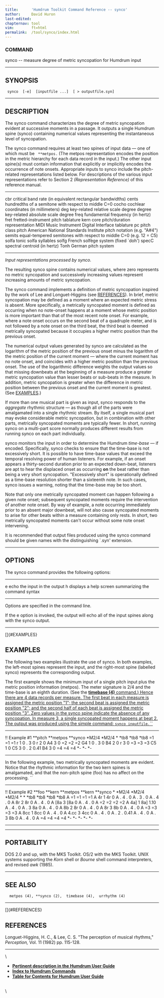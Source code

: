 ```yaml
---
title:		'Humdrum Toolkit Command Reference -- synco'
author:		David Huron
last-edited:
chapternav:	tool
vim:		ft=html
permalink:	/tool/synco/index.html
---
```


### COMMAND

<span class="tool">synco</span> -- measure degree of metric syncopation for Humdrum input

------------------------------------------------------------------------

## SYNOPSIS ##

` synco  [-e]  [inputfile ...]  [ > outputfile.syn]`

------------------------------------------------------------------------

## DESCRIPTION ##

The <span class="tool">synco</span> command characterizes the degree of metric syncopation
evident at successive moments in a passage. It outputs a single Humdrum
spine (<span class="rep">synco</span>) containing numerical values representing the
instantaneous level of syncopation.

The <span class="tool">synco</span> command requires at least two spines of input data &mdash; one
of which must be ` **metpos.` (The <span class="rep">metpos</span> representation encodes the
position in the metric hierarchy for each data record in the input.) The
other input spine(s) must contain information that explicitly or
implicitly encodes the occurrence of note onsets. Appropriate inputs to
<span class="tool">synco</span> include the pitch-related representations listed below. For
descriptions of the various input representations refer to Section 2
*(Representation Reference)* of this reference manual.

------------ ----------------------------------------------------------------------
<span class="rep">cbr</span>      critical band rate (in equivalent rectangular bandwidths)
<span class="rep">cents</span>    hundredths of a semitone with respect to middle C=0
<span class="rep">cocho</span>    cochlear coordinates (in millimeters)
<span class="rep">deg</span>      key-related relative scale degree
<span class="rep">degree</span>   key-related absolute scale degree
<span class="rep">freq</span>     fundamental frequency (in hertz)
<span class="rep">fret</span>     fretted-instrument pitch tablature
<span class="rep">kern</span>     core pitch/duration representation
<span class="rep">MIDI</span>     Music Instrument Digital Interface tablature
<span class="rep">pc</span>       pitch class
<span class="rep">pitch</span>    American National Standards Institute pitch notation (e.g. \"A\#4\")
<span class="rep">semits</span>   equal-tempered semitones with respect to middle C=0 (e.g. 12 = C5)
<span class="rep">solfa</span>    tonic solfa syllables
<span class="rep">solfg</span>    French solfège system (fixed \`doh\')
<span class="rep">specC</span>    spectral centroid (in hertz)
<span class="rep">Tonh</span>     German pitch system
------------ ----------------------------------------------------------------------

*Input representations processed by <span class="tool">synco</span>.*

The resulting <span class="rep">synco</span> spine contains numerical values, where zero
represents no metric syncopation and successively increasing values
represent increasing amounts of metric syncopation.

The <span class="tool">synco</span> command implements a definition of metric syncopation
inspired by the work of Lee and Longuet-Higgins (see
[REFERENCES](#REFERENCES)). In brief, metric syncopation may be defined
as a moment where an expected metric stress is absent. More
specifically, a metrically syncopated moment is defined as occurring
when no note-onset happens at a moment whose metric position is more
important than that of the most recent note onset. For example, where a
note onset occurs on the second beat of a quadruple meter, and is not
followed by a note onset on the third beat, the third beat is deemed
metrically syncopated because it occupies a higher metric position than
the previous onset.

The numerical output values generated by <span class="tool">synco</span> are calculated as the
logarithm of the metric position of the previous onset minus the
logarithm of the metric position of the current moment &mdash; where the
current moment has no note onset, and coincides with a higher metric
position than the previous onset. The use of the logarithmic difference
weights the output values so that missing downbeats at the beginning of
a measure produce a greater metric syncopation value than lesser beats
or sub-beats in the measure. In addition, metric syncopation is greater
when the difference in metric position between the previous onset and
the current moment is greatest. (See [EXAMPLES](#EXAMPLES).)

If more than one musical part is given as input, <span class="tool">synco</span> responds to
the *aggregate* rhythmic structure &mdash; as though all of the parts were
amalgamated into a single rhythmic stream. By itself, a single musical
part may evoke considerable metric syncopation, but in combination with
other parts, metrically syncopated moments are typically fewer. In
short, running <span class="tool">synco</span> on a multi-part score normally produces
different results from running <span class="tool">synco</span> on each part individually.

<span class="tool">synco</span> monitors the input in order to determine the Humdrum
*time-base* &mdash; if encoded. Specifically, <span class="tool">synco</span> checks to ensure
that the time-base is not excessively short. It is possible to have
time-base values that exceed the temporal resolving power of human
listeners. For example, if an onset appears a thirty-second duration
prior to an expected down-beat, listeners are apt to hear the displaced
onset as occurring **on** the beat rather than being a very short
syncopation. \"Excessively short\" is operationally defined as a
time-base resolution shorter than a sixteenth note. In such cases,
<span class="tool">synco</span> issues a warning, noting that the time-base may be too short.

Note that only one metrically syncopated moment can happen following a
given note onset; subsequent syncopated moments require the intervention
of another note onset. By way of example, a note occurring immediately
prior to an absent major downbeat, will not also cause syncopated
moments to arise for other beats within a measure containing only rests.
In short, two metrically syncopated moments can't occur without some
note onset intervening.

It is recommended that output files produced using the <span class="tool">synco</span> command
should be given names with the distinguishing \`.syn\' extension.

------------------------------------------------------------------------

## OPTIONS ##

The <span class="tool">synco</span> command provides the following options:

-------- -------------------------------------------------------
<span class="option">e</span>   echo the input in the output
<span class="option">h</span>   displays a help screen summarizing the command syntax
-------- -------------------------------------------------------

Options are specified in the command line.

If the <span class="option">e</span> option is invoked, the output will echo all of the input
spines along with the <span class="rep">synco</span> output.

------------------------------------------------------------------------

[]{#EXAMPLES}

## EXAMPLES ##

The following two examples illustrate the use of <span class="tool">synco</span>. In both
examples, the left-most spines represent the input, and the right-most
spine (labelled <span class="rep">synco</span>) represents the corresponding output.

The first example shows the minimum input of a single <span class="rep">pitch</span> input
plus the metric position information (<span class="rep">metpos</span>). The meter signature
is 2/4 and the time-base is an eighth duration. (See the [**timebase
(4)** command.) Hence there are 4 data records per measure. The first
beat in each measure is assigned the metric position \"1\"; the second
beat is assigned the metric position \"2\"; and the second half of each
beat is assigned the metric position \"3\". Zero values in the <span class="rep">synco</span>
spine indicate the absence of any syncopation. In measure 3, a single
syncopated moment happens at beat 2. The output was produced using the
simple command: `synco inputfile`. ``](timebase.html)

---------------- ------------ -----------
!! Example \#1
\*\*pitch        \*\*metpos   \*\*synco
\*M2/4           \*M2/4       \*
\*tb8            \*tb8        \*tb8
=1               =1           =1
r                1            0
.                3            0
r                2            0
A4               3            0
=2               =2           =2
G4               1            0
.                3            0
B4               2            0
r                3            0
=3               =3           =3
C5               1            0
C5               3            0
.                2            0.41
B4               3            0
=4               =4           =4
\*-              \*-          \*-
---------------- ------------ -----------

In the following example, two metrically syncopated moments are evident.
Notice that the rhythmic information for the two <span class="rep">kern</span> spines is
amalgamated, and that the non-pitch spine (<span class="rep">foo</span>) has no affect on the
processing. ``

---------------- ---------- ------------ ---------- -----------
!! Example \#2
\*\*foo          \*\*kern   \*\*metpos   \*\*kern   \*\*synco
\*               \*M2/4     \*M2/4       \*M2/4     \*
\*               \*tb8      \*tb8        \*tb8      \*tb8
A                =1         =1           =1         =1
A                4r         1            4r         0
A                .          4            .          0
A                .          3            .          0
A                .          4            .          0
A                8r         2            8r         0
A                .          4            .          0
A                \[8a       3            \[8a       0
A                .          4            .          0
A                =2         =2           =2         =2
A                4a\]       1            8a\]       1.10
A                .          4            .          0
A                .          3            8a         0
A                .          4            .          0
A                8b         2            8r         0
A                .          4            .          0
A                8r         3            8b         0
A                .          4            .          0
A                =3         =3           =3         =3
A                8cc        1            8cc        0
A                .          4            .          0
A                4.cc       3            4cc        0
A                .          4            .          0
A                .          2            .          0.41
A                .          4            .          0
A                .          3            8b         0
A                .          4            .          0
A                =4         =4           =4         =4
\*-              \*-        \*-          \*-        \*-
---------------- ---------- ------------ ---------- -----------

------------------------------------------------------------------------

## PORTABILITY ##

DOS 2.0 and up, with the MKS Toolkit. OS/2 with the MKS Toolkit. UNIX
systems supporting the *Korn* shell or *Bourne* shell command
interpreters, and revised *awk* (1985).

------------------------------------------------------------------------

## SEE ALSO ##

`  metpos (4), **synco (2),  timebase (4),  urrhythm (4)`

------------------------------------------------------------------------

[]{#REFERENCES}

## REFERENCES ##

Longuet-Higgins, H. C., & Lee, C. S. \"The perception of musical
rhythms,\" *Perception,* Vol. 11 (1982) pp. 115-128.

------------------------------------------------------------------------

\

-   [**Pertinent description in the Humdrum User
    Guide**](../guide23.html#Synco)
-   [**Index to Humdrum Commands**](../commands.toc.html)
-   [**Table for Contents for Humdrum User Guide**](../guide.toc.html)

\
\
